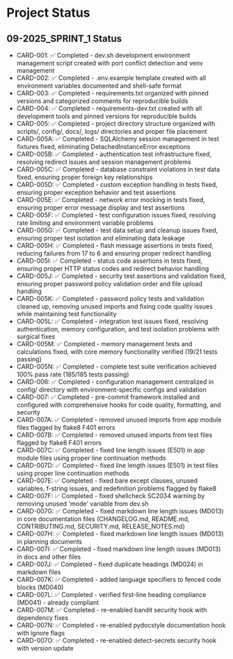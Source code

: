 # Project Status

## 09-2025_SPRINT_1 Status

- CARD-001: ✅ Completed - dev.sh development environment management script
created with port conflict detection and venv management
- CARD-002: ✅ Completed - .env.example template created with all environment
variables documented and shell-safe format
- CARD-003: ✅ Completed - requirements.txt organized with pinned versions and
categorized comments for reproducible builds
- CARD-004: ✅ Completed - requirements-dev.txt created with all development
tools and pinned versions for reproducible builds
- CARD-005: ✅ Completed - project directory structure organized with scripts/,
config/, docs/, logs/ directories and proper file placement
- CARD-005A: ✅ Completed - SQLAlchemy session management in test fixtures fixed,
eliminating DetachedInstanceError exceptions
- CARD-005B: ✅ Completed - authentication test infrastructure fixed, resolving
redirect issues and session management problems
- CARD-005C: ✅ Completed - database constraint violations in test data fixed,
ensuring proper foreign key relationships
- CARD-005D: ✅ Completed - custom exception handling in tests fixed, ensuring
proper exception behavior and test assertions
- CARD-005E: ✅ Completed - network error mocking in tests fixed, ensuring proper
error message display and test assertions
- CARD-005F: ✅ Completed - test configuration issues fixed, resolving rate
limiting and environment variable problems
- CARD-005G: ✅ Completed - test data setup and cleanup issues fixed, ensuring
proper test isolation and eliminating data leakage
- CARD-005H: ✅ Completed - flash message assertions in tests fixed, reducing
failures from 17 to 6 and ensuring proper redirect handling
- CARD-005I: ✅ Completed - status code assertions in tests fixed, ensuring
proper HTTP status codes and redirect behavior handling
- CARD-005J: ✅ Completed - security test assertions and validation fixed,
ensuring proper password policy validation order and file upload handling
- CARD-005K: ✅ Completed - password policy tests and validation cleaned up,
removing unused imports and fixing code quality issues while maintaining test
functionality
- CARD-005L: ✅ Completed - integration test issues fixed, resolving
authentication, memory configuration, and test isolation problems with surgical
fixes
- CARD-005M: ✅ Completed - memory management tests and calculations fixed, with
core memory functionality verified (19/21 tests passing)
- CARD-005N: ✅ Completed - complete test suite verification achieved 100% pass
rate (185/185 tests passing)
- CARD-006: ✅ Completed - configuration management centralized in config/
directory with environment-specific configs and validation
- CARD-007: ✅ Completed - pre-commit framework installed and configured with
comprehensive hooks for code quality, formatting, and security
- CARD-007A: ✅ Completed - removed unused imports from app module files flagged
by flake8 F401 errors
- CARD-007B: ✅ Completed - removed unused imports from test files flagged by
flake8 F401 errors
- CARD-007C: ✅ Completed - fixed line length issues (E501) in app module files
using proper line continuation methods
- CARD-007D: ✅ Completed - fixed line length issues (E501) in test files using
proper line continuation methods
- CARD-007E: ✅ Completed - fixed bare except clauses, unused variables, f-string
issues, and redefinition problems flagged by flake8
- CARD-007F: ✅ Completed - fixed shellcheck SC2034 warning by removing unused
'mode' variable from dev.sh
- CARD-007G: ✅ Completed - fixed markdown line length issues (MD013) in core
documentation files (CHANGELOG.md, README.md, CONTRIBUTING.md, SECURITY.md,
RELEASE_NOTES.md)
- CARD-007H: ✅ Completed - fixed markdown line length issues (MD013) in
  planning documents
- CARD-007I: ✅ Completed - fixed markdown line length issues (MD013) in docs and
  other files
- CARD-007J: ✅ Completed - fixed duplicate headings (MD024) in markdown files
- CARD-007K: ✅ Completed - added language specifiers to fenced code blocks (MD040)
- CARD-007L: ✅ Completed - verified first-line heading compliance (MD041) -
  already compliant
- CARD-007M: ✅ Completed - re-enabled bandit security hook with dependency fixes
- CARD-007N: ✅ Completed - re-enabled pydocstyle documentation hook with ignore flags
- CARD-007O: ✅ Completed - re-enabled detect-secrets security hook with version update
